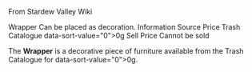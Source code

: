 From Stardew Valley Wiki

Wrapper Can be placed as decoration. Information Source Price Trash Catalogue data-sort-value="0"&gt;0g Sell Price Cannot be sold

The **Wrapper** is a decorative piece of furniture available from the Trash Catalogue for data-sort-value="0"&gt;0g.